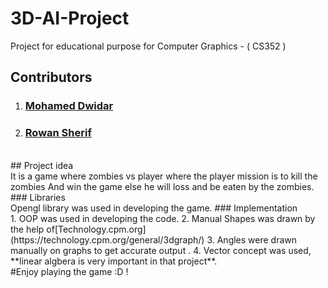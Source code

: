 # 3D-AI-Project
Project for educational purpose for Computer Graphics - ( CS352 )<br/>
## Contributors </br>
1. ### [Mohamed Dwidar](https://github.com/PROG-MohamedDwidar)
2. ### [Rowan Sherif](https://github.com/rowansherif)
<br />
## Project idea <br />
It is a game where zombies vs player where the player mission is to kill the zombies And win the game else 
he will loss and be eaten by the zombies.
### Libraries <br />
 Opengl library was used in developing the game.
### Implementation<br/>
1. OOP was used in developing the code.
2. Manual Shapes was drawn by the help of[Technology.cpm.org](https://technology.cpm.org/general/3dgraph/)
3. Angles were drawn manually on graphs to get accurate output .
4. Vector concept was used, **linear algbera is very important in that project**.
<br / >
#Enjoy playing the game :D !

